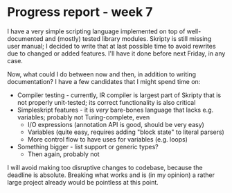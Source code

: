 # Progress report - week 7
I have a very simple scripting language implemented on top of well-documented
and (mostly) tested library modules. Skripty is still missing user manual; I
decided to write that at last possible time to avoid rewrites due to changed
or added features. I'll have it done before next Friday, in any case.

Now, what could I do between now and then, in addition to writing
documentation? I have a few candidates that I might spend time on:
* Compiler testing - currently, IR compiler is largest part of Skripty that
  is not properly unit-tested; its correct functionality is also critical
* Simpleskript features - it is *very* bare-bones language that lacks e.g.
  variables; probably not Turing-complete, even
  - I/O expressions (annotation API is good, should be very easy)
  - Variables (quite easy, requires adding "block state" to literal parsers)
  - More control flow to have uses for variables (e.g. loops)
* Something bigger - list support or generic types?
  - Then again, probably not

I will avoid making too disruptive changes to codebase, because the deadline is
absolute. Breaking what works and is (in my opinion) a rather large project
already would be pointless at this point.